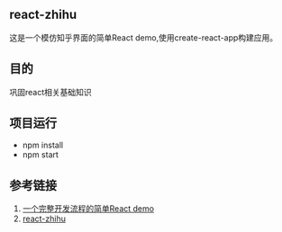 ## react-zhihu
这是一个模仿知乎界面的简单React demo,使用create-react-app构建应用。

## 目的
巩固react相关基础知识

## 项目运行
- npm install
- npm start




## 参考链接
1. [一个完整开发流程的简单React demo](http://react-china.org/t/react-demo/9044)
2. [react-zhihu](https://github.com/tsrot/react-zhihu)

